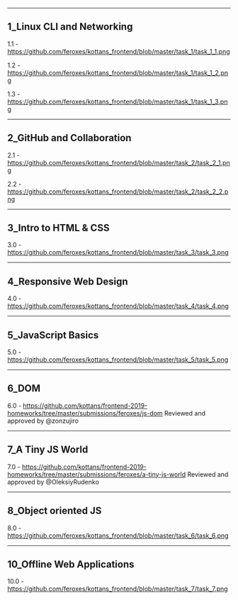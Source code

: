 ---------------
1_Linux CLI and Networking
---------------
1.1 - https://github.com/feroxes/kottans_frontend/blob/master/task_1/task_1_1.png

1.2 - https://github.com/feroxes/kottans_frontend/blob/master/task_1/task_1_2.png

1.3 - https://github.com/feroxes/kottans_frontend/blob/master/task_1/task_1_3.png

---------------
2_GitHub and Collaboration
---------------

2.1 - https://github.com/feroxes/kottans_frontend/blob/master/task_2/task_2_1.png

2.2 - https://github.com/feroxes/kottans_frontend/blob/master/task_2/task_2_2.png

---------------
3_Intro to HTML & CSS
---------------

3.0 - https://github.com/feroxes/kottans_frontend/blob/master/task_3/task_3.png

---------------
4_Responsive Web Design
---------------

4.0 - https://github.com/feroxes/kottans_frontend/blob/master/task_4/task_4.png

---------------
5_JavaScript Basics
---------------

5.0 - https://github.com/feroxes/kottans_frontend/blob/master/task_5/task_5.png

---------------
6_DOM
---------------

6.0 - https://github.com/kottans/frontend-2019-homeworks/tree/master/submissions/feroxes/js-dom
Reviewed and approved by @zonzujiro 

---------------
7_A Tiny JS World
---------------

7.0 - https://github.com/kottans/frontend-2019-homeworks/tree/master/submissions/feroxes/a-tiny-js-world
Reviewed and approved by @OleksiyRudenko

---------------
8_Object oriented JS 
---------------
8.0 - https://github.com/feroxes/kottans_frontend/blob/master/task_6/task_6.png

---------------
10_Offline Web Applications
---------------
10.0 - https://github.com/feroxes/kottans_frontend/blob/master/task_7/task_7.png
